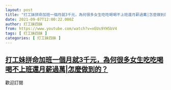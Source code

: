 ```yaml
---
layout: post
title: "打工妹拼命加班一個月就3千元，為何很多女生吃吃喝喝不上班還月薪過萬|怎麼做到的？"
date: 2021-09-07T12:00:22.000Z
author: 打工妹四妹
from: https://www.youtube.com/watch?v=xEUs9YH5bV4
tags: [ 打工妹四妹 ]
categories: [ 打工妹四妹 ]
---
```

<!--1631016022000-->
[打工妹拼命加班一個月就3千元，為何很多女生吃吃喝喝不上班還月薪過萬|怎麼做到的？](https://www.youtube.com/watch?v=xEUs9YH5bV4)
------

<div>
歡迎訂閱
</div>
